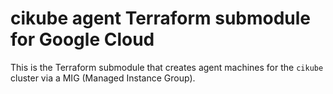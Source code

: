# cikube agent Terraform submodule for Google Cloud

This is the Terraform submodule that creates agent machines for the `cikube` cluster via a MIG (Managed Instance Group).
